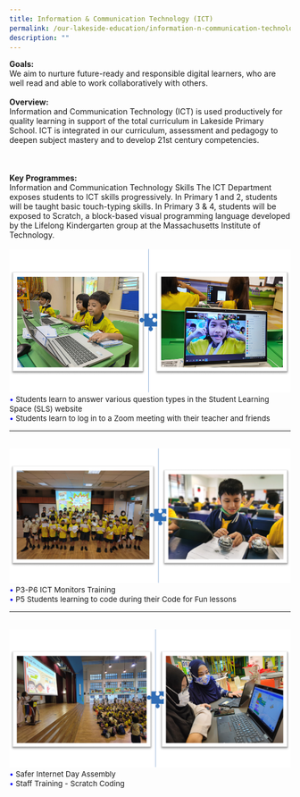 ```yaml
---
title: Information & Communication Technology (ICT)
permalink: /our-lakeside-education/information-n-communication-technology-ict/
description: ""
---
```

<b>Goals:</b>
<br>
We aim to nurture future-ready and responsible digital learners, who are well read and able to work collaboratively with others.
<br><br>
<b>Overview:</b>
<br>
Information and Communication Technology (ICT) is used productively for quality learning in support of the total curriculum in Lakeside Primary School. ICT is integrated in our curriculum, assessment and pedagogy to deepen subject mastery and to develop 21st century competencies.
<br><br>
<br><br>
<b>Key Programmes:</b>
<br>
Information and Communication Technology Skills
The ICT Department exposes students to ICT skills progressively. In Primary 1 and 2, students will be taught basic touch-typing skills. In Primary 3 & 4, students will be exposed to Scratch, a block-based visual programming language developed by the Lifelong Kindergarten group at the Massachusetts Institute of Technology.
<br><br>
<img src="/images/Department/11ICT/ICT1.png">
<br>
<span style="font-size:10pt;">
<span style="color:blue;">•</span> Students learn to answer various question types in the Student Learning Space (SLS) website <br><span style="color:blue;">•</span> Students learn to log in to a Zoom meeting with their teacher and friends </span>
<hr><br>
<img src="/images/Department/11ICT/ICT2.png">
<br>
<span style="font-size:10pt;">
<span style="color:blue;">•</span> P3-P6 ICT Monitors Training <br><span style="color:blue;">•</span> P5 Students learning to code during their Code for Fun lessons </span>
<hr><br>
<img src="/images/Department/11ICT/ICT3.png">
<br>
<span style="font-size:10pt;">
<span style="color:blue;">•</span> Safer Internet Day Assembly <br><span style="color:blue;">•</span> Staff Training - Scratch Coding </span>